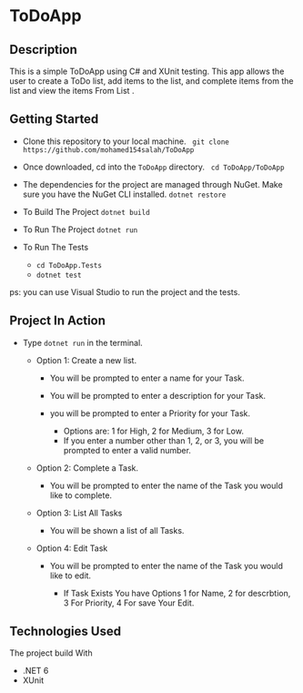 
# ToDoApp

## Description
This is a simple ToDoApp using C# and XUnit testing. This app allows the user to create a ToDo list, add items to the list,
and complete items from the list and view the items From List .

## Getting Started
- Clone this repository to your local machine.
``` git clone https://github.com/mohamed154salah/ToDoApp```

- Once downloaded, cd into the ```ToDoApp``` directory.
``` cd ToDoApp/ToDoApp```

- The dependencies for the project are managed through NuGet. Make sure you have the NuGet CLI installed.
``` dotnet restore ```
- To Build The Project ``` dotnet build ```
- To Run The Project ``` dotnet run ```

- To Run The Tests
	- ``` cd ToDoApp.Tests ```
	- ``` dotnet test ```

ps: you can use Visual Studio to run the project and the tests.

## Project In Action
- Type ``` dotnet run ``` in the terminal. 

	- Option 1: Create a new list.
	
		- You will be prompted to enter a name for your Task.
		- You will be prompted to enter a description for your Task.
		- you will be prompted to enter a Priority for your Task.
		
			- Options are: 1 for High, 2 for Medium, 3 for Low.
			- If you enter a number other than 1, 2, or 3, you will be prompted to enter a valid number.
	- Option 2: Complete a Task.
	
		- You will be prompted to enter the name of the Task you would like to complete.
		
	- Option 3: List All Tasks
	
		- You will be shown a list of all Tasks.
	
	- Option 4: Edit Task
	
		- You will be prompted to enter the name of the Task you would like to edit.
			
			- If Task Exists You have Options 1 for Name, 2 for descrbtion, 3 For Priority, 4 For save Your Edit.
		











## Technologies Used
The project build  With
- .NET 6
- XUnit
	
